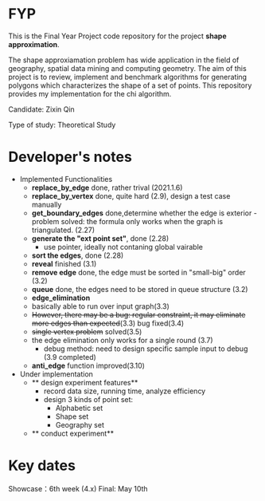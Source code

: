 # FYP
This is the Final Year Project code repository for the project **shape approximation**.

The shape approxiamation problem has wide application in the field of geography, spatial data mining and computing geometry.
The aim of this project is to review, implement and benchmark algorithms for generating
polygons which characterizes the shape of a set of points. This repository provides my implementation
for the chi algorithm.

Candidate: Zixin Qin

Type of study: Theoretical Study

# Developer's notes

- Implemented Functionalities
  - **replace_by_edge** done, rather trival (2021.1.6)
  - **replace_by_vertex** done, quite hard (2.9), design a test case manually
  - **get_boundary_edges** done,determine whether the edge is exterior 
        - problem solved: the formula only works when the graph is triangulated. (2.27)
   -  **generate the "ext point set"**, done (2.28)
        - use pointer, ideally not contaning global vairable
   -  **sort the edges**, done (2.28)
   -  **reveal** finished (3.1)
   - **remove edge** done, the edge must be sorted in "small-big" order (3.2)
   - **queue** done, the edges need to be stored in queue structure (3.2)
    - **edge_elimination** 
    -  basically able to run over input graph(3.3)
    - ~~However, there may be a bug: regular constraint, it  may eliminate more edges than expected~~(3.3) bug fixed(3.4)
    - ~~single vertex problem~~ solved(3.5)
    - the edge elimination only works for a single round (3.7) 
       - debug method: need to design specific sample input to debug (3.9 completed)
    - **anti_edge** function improved(3.10)
- Under implementation 
   - ** design experiment features**
     - record data size, running time, analyze efficiency
     - design 3 kinds of point set:
        - Alphabetic set
        - Shape set
        - Geography set
   - ** conduct experiment**

# Key dates
Showcase：6th week (4.x)
Final: May 10th
